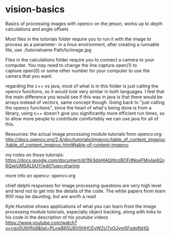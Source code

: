 # vision-basics
Basics of processing images with opencv on the jetson, works up to depth calculations and angle offsets

Most files in the tutorials folder require you to run it with the image to process as a parameter-
in a linux environment, after creating a runnable file, use ./tutorialname Path/to/image.jpg

Files in the calculations folder require you to connect a camera to your computer. You may need to change the line capture.open(1) to capture.open(0) or some other number for your computer to use the camera that you want.

regarding the c++ vs java, most of what is in this folder is just calling the opencv functions, so it would look very similar in both languages. I feel that the main difference you would see if this was in java is that there would be arrays instead of vectors, same concept though. Going back to "just calling the opencv functions", since the heart of what's being done is from a library, using c++ doesn't give you significantly more efficient run times, so to allow more people to contribute comfortably we can use java for all of this.

Resources:
the actual image processing module tutorials from opencv.org: 
http://docs.opencv.org/2.4/doc/tutorials/imgproc/table_of_content_imgproc/table_of_content_imgproc.html#table-of-content-imgproc

my notes on those tutorials:
https://docs.google.com/document/d/1Nj3dgHlAQltInzBOFdNpeFMixIai4Qn6QwiUMSALbUY/edit?usp=sharing

more info on opencv:
opencv.org

chief delphi responses for image processing questions are very high level and tend not to get into the details of the code. The white papers from team 900 may be daunting, but are worth a read

Kyle Hunslow shows applications of what you can learn from the image processing module tutorials, especially object tracking, along with links to his code in the description of his youtube videos
https://www.youtube.com/watch?v=cgo0UitHfp8&list=PLvwB65U8V0HHCEyW2UTyOJym5FsdqfbHQ




